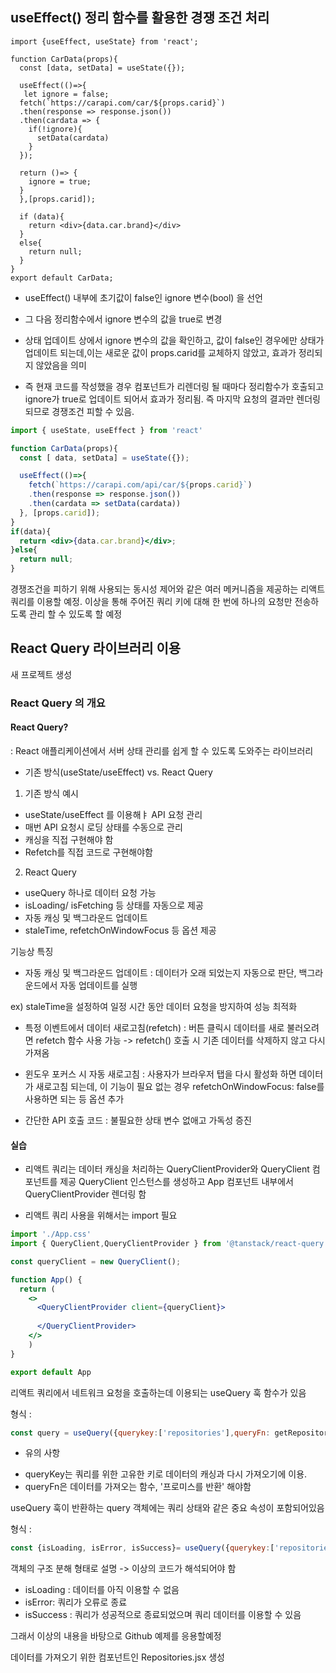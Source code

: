 ## useEffect() 정리 함수를 활용한 경쟁 조건 처리

```tsx
import {useEffect, useState} from 'react';

function CarData(props){
  const [data, setData] = useState({});

  useEffect(()=>{
   let ignore = false;
  fetch(`https://carapi.com/car/${props.carid}`)
  .then(response => response.json())
  .then(cardata => {
    if(!ignore){
      setData(cardata)
    }
  });

  return ()=> {
    ignore = true;
  }
  },[props.carid]);

  if (data){
    return <div>{data.car.brand}</div>
  }
  else{
    return null;
  }
}
export default CarData;
```
- useEffect() 내부에 초기값이 false인 ignore 변수(bool) 을 선언
- 그 다음 정리함수에서 ignore 변수의 값을 true로 변경
- 상태 업데이트 상에서 ignore 변수의 값을 확인하고, 값이 false인 경우에만 상태가 업데이트 되는데,이는 새로운 값이 props.carid를 교체하지 않았고, 효과가 정리되지 않았음을 의미

- 즉 현재 코드를 작성했을 경우 컴포넌트가 리렌더링 될 때마다 정리함수가 호출되고 ignore가 true로 업데이트 되어서 효과가 정리됨. 즉 마지막 요청의 결과만 렌더링되므로 경쟁조건 피할 수 있음.
```jsx
import { useState, useEffect } from 'react'

function CarData(props){
  const [ data, setData] = useState({});

  useEffect(()=>{
    fetch(`https://carapi.com/api/car/${props.carid}`)
    .then(response => response.json())
    .then(cardata => setData(cardata))
  }, [props.carid]);
}
if(data){
  return <div>{data.car.brand}</div>;
}else{
  return null;
}
```

경쟁조건을 피하기 위해 사용되는 동시성 제어와 같은 여러 메커니즘을 제공하는 리액트쿼리를 이용할 예정. 이상을 통해 주어진 쿼리 키에 대해 한 번에 하나의 요청만 전송하도록 관리 할 수 있도록 할 예정

## React Query 라이브러리 이용

새 프로젝트 생성

### React Query 의 개요

#### React Query?
: React 애플리케이션에서 서버 상태 관리를 쉽게 할 수 있도록 도와주는 라이브러리

- 기존 방식(useState/useEffect) vs. React Query

1. 기존 방식 예시
- useState/useEffect 를 이용해ㅑ API 요청 관리
- 매번 API 요청시 로딩 상태를 수동으로 관리
- 캐싱을 직접 구현해야 함
- Refetch를 직접 코드로 구현해야함

2. React Query
- useQuery 하나로 데이터 요청 가능
- isLoading/ isFetching 등 상태를 자동으로 제공
- 자동 캐싱 및 백그라운드 업데이트
- staleTime, refetchOnWindowFocus 등 옵션 제공

기능상 특징
- 자동 캐싱 및 백그라운드 업데이트 : 데이터가 오래 되었는지 자동으로 판단, 백그라운드에서 자동 업데이트를 실행

ex) staleTime을 설정하여 일정 시간 동안 데이터 요청을 방지하여 성능 최적화

- 특정 이벤트에서 데이터 새로고침(refetch) : 버튼 클릭시 데이터를 새로 불러오려면 refetch 함수 사용 가능 -> refetch() 호출 시 기존 데이터를 삭제하지 않고 다시 가져옴

- 윈도우 포커스 시 자동 새로고침 : 사용자가 브라우저 탭을 다시 활성화 하면 데이터가 새로고침 되는데, 이 기능이 필요 없는 경우 refetchOnWindowFocus: false를 사용하면 되는 등 옵션 추가

- 간단한 API 호출 코드 : 불필요한 상태 변수 없애고 가독성 증진

#### 실습

- 리액트 쿼리는 데이터 캐싱을 처리하는 QueryClientProvider와 QueryClient 컴포넌트를 제공
QueryClient 인스턴스를 생성하고 App 컴포넌트 내부에서 QueryClientProvider 렌더링 함

- 리액트 쿼리 사용을 위해서는 import 필요

```jsx
import './App.css'
import { QueryClient,QueryClientProvider } from '@tanstack/react-query'

const queryClient = new QueryClient();

function App() {
  return (
    <>
      <QueryClientProvider client={queryClient}>
      
      </QueryClientProvider>
    </>
    )
}

export default App
```

리액트 쿼리에서 네트워크 요청을 호출하는데 이용되는 useQuery 훅 함수가 있음

형식 : 
```jsx
const query = useQuery({querykey:['repositories'],queryFn: getRepositories})
```

* 유의 사항
- queryKey는 쿼리를 위한 고유한 키로 데이터의 캐싱과 다시 가져오기에 이용.
- queryFn은 데이터를 가져오는 함수, '프로미스를 반환' 해야함

useQuery 훅이 반환하는 query 객체에는 쿼리 상태와 같은 중요 속성이 포함되어있음

형식 : 
```jsx
const {isLoading, isError, isSuccess}= useQuery({querykey:['repositories'],queryFn: getRepositories})
```
객체의 구조 분해 형태로 설명 -> 이상의 코드가 해석되어야 함

- isLoading : 데이터를 아직 이용할 수 없음
- isError: 쿼리가 오류로 종료
- isSuccess : 쿼리가 성공적으로 종료되었으며 쿼리 데이터를 이용할 수 있음

그래서 이상의 내용을 바탕으로 Github 예제를 응용할예정

데이터를 가져오기 위한 컴포넌트인 Repositories.jsx 생성